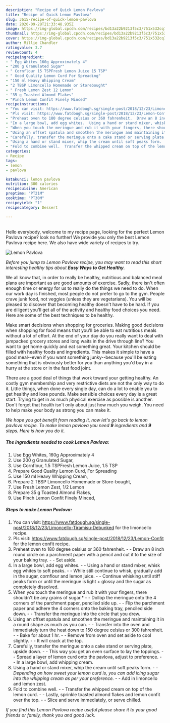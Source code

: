 ```yaml
---
description: "Recipe of Quick Lemon Pavlova"
title: "Recipe of Quick Lemon Pavlova"
slug: 3615-recipe-of-quick-lemon-pavlova
date: 2020-09-28T21:33:48.935Z
image: https://img-global.cpcdn.com/recipes/bd13a22b9213f5c3/751x532cq70/lemon-pavlova-recipe-main-photo.jpg
thumbnail: https://img-global.cpcdn.com/recipes/bd13a22b9213f5c3/751x532cq70/lemon-pavlova-recipe-main-photo.jpg
cover: https://img-global.cpcdn.com/recipes/bd13a22b9213f5c3/751x532cq70/lemon-pavlova-recipe-main-photo.jpg
author: Millie Chandler
ratingvalue: 3.7
reviewcount: 4
recipeingredient:
- " Egg Whites 160g Approximately 4"
- "200 g Granulated Sugar"
- " Cornflour 15 TSPFresh Lemon Juice 15 TSP"
- " Good Quality Lemon Curd For Spreading"
- "150 ml Heavy Whipping Cream"
- "2 TBSP Limoncello Homemade or Storebought"
- " Fresh Lemon Zest 12 Lemon"
- "35 g Toasted Almond Flakes"
- "Pinch Lemon Confit Finely Minced"
recipeinstructions:
- "You can visit: https://www.fatdough.sg/single-post/2018/12/23/Limoncello-Tiramisu-Debunked for the limoncello recipe."
- "Pls visit: https://www.fatdough.sg/single-post/2018/12/23/Lemon-Confit for the lemon confit recipe."
- "Preheat oven to 180 degree celsius or 360 fahrenheit.  Draw an 8 inch round circle on a parchment paper with a pencil and cut it to the size of your baking tray.  Set aside."
- "In a large bowl, add egg whites.  Using a hand or stand mixer, whisk egg whites to soft peaks.  While still continue to whisk, gradually add in the sugar, cornflour and lemon juice.  Continue whisking until stiff peaks form or until the meringue is light + glossy and the sugar as completely dissolved."
- "When you touch the meringue and rub it with your fingers, there shouldn&#39;t be any grains of sugar.*  Dollop the meringue onto the 4 corners of the parchment paper, penciled side up.  Flip the parchment paper and adhere the 4 corners onto the baking tray, penciled side down.  Transfer the meringue into the circle that you drew."
- "Using an offset spatula and smoothen the meringue and maintaining it in a round shape as much as you can.  Transfer into the oven and immediately turn the heat down to 150 degree celsius or 300 fahrenheit.  Bake for about 1 hr.  Remove from oven and set aside to cool slightly.  It will crack at the top."
- "Carefully, transfer the meringue onto a cake stand or serving plate, upside down.  This way you get an even surface to lay the toppings.  Spread a layer of lemon curd onto the pavlova, adjust to preference.  In a large bowl, add whipping cream."
- "Using a hand or stand mixer, whip the cream until soft peaks form.  *Depending on how sweet your lemon curd is, you can add icing sugar into the whipping cream as per your preference.*  Add in limoncello and lemon zest."
- "Fold to combine well.  Transfer the whipped cream on top of the lemon curd.  Lastly, sprinkle toasted almond flakes and lemon confit over the top.  Slice and serve immediately, or serve chilled."
categories:
- Recipe
tags:
- lemon
- pavlova

katakunci: lemon pavlova 
nutrition: 300 calories
recipecuisine: American
preptime: "PT21M"
cooktime: "PT30M"
recipeyield: "1"
recipecategory: Dessert

---
```

<br>
Hello everybody, welcome to my recipe page, looking for the perfect Lemon Pavlova recipe? look no further! We provide you only the best Lemon Pavlova recipe here. We also have wide variety of recipes to try.
<br>


![Lemon Pavlova](https://img-global.cpcdn.com/recipes/bd13a22b9213f5c3/751x532cq70/lemon-pavlova-recipe-main-photo.jpg)

<i>Before you jump to Lemon Pavlova recipe, you may want to read this short interesting healthy tips about <strong>Easy Ways to Get Healthy</strong>.</i>

We all know that, in order to really be healthy, nutritious and balanced meal plans are important as are good amounts of exercise. Sadly, there isn't often enough time or energy for us to really do the things we need to do. When our work day is finished, most people do not prefer to go to the gym. People crave junk food, not veggies (unless they are vegetarians). You will be pleased to discover that becoming healthy doesn't have to be hard. If you are diligent you'll get all of the activity and healthy food choices you need. Here are some of the best techniques to be healthy.

Make smart decisions when shopping for groceries. Making good decisions when shopping for food means that you'll be able to eat nutritious meals without a lot of effort. At the end of your day do you really want to deal with jampacked grocery stores and long waits in the drive through line? You want to get home quickly and eat something great. Your kitchen should be filled with healthy foods and ingredients. This makes it simple to have a good meal--even if you want something junky--because you'll be eating something that is obviously better for you than anything you'd buy in a hurry at the store or in the fast food joint.

There are a good deal of things that work toward your getting healthy. An costly gym membership and very restrictive diets are not the only way to do it. Little things, when done every single day, can do a lot to enable you to get healthy and lose pounds. Make sensible choices every day is a great start. Trying to get in as much physical exercise as possible is another. Don't forget that health isn't only about just how much you weigh. You need to help make your body as strong you can make it. 


<i>We hope you got benefit from reading it, now let's go back to lemon pavlova recipe. To make lemon pavlova you need <strong>9</strong> ingredients and <strong>9</strong> steps. Here is how you do it.
</i>

##### The ingredients needed to cook Lemon Pavlova:

1. Use  Egg Whites, 160g Approximately 4
1. Use 200 g Granulated Sugar,
1. Use  Cornflour, 1.5 TSPFresh Lemon Juice, 1.5 TSP
1. Prepare  Good Quality Lemon Curd, For Spreading
1. Use 150 ml Heavy Whipping Cream,
1. Prepare 2 TBSP Limoncello Homemade or Store-bought,
1. Use  Fresh Lemon Zest, 1/2 Lemon
1. Prepare 35 g Toasted Almond Flakes,
1. Use Pinch Lemon Confit Finely Minced,


##### Steps to make Lemon Pavlova:

1. You can visit: https://www.fatdough.sg/single-post/2018/12/23/Limoncello-Tiramisu-Debunked for the limoncello recipe.
1. Pls visit: https://www.fatdough.sg/single-post/2018/12/23/Lemon-Confit for the lemon confit recipe.
1. Preheat oven to 180 degree celsius or 360 fahrenheit. -  - Draw an 8 inch round circle on a parchment paper with a pencil and cut it to the size of your baking tray. -  - Set aside.
1. In a large bowl, add egg whites. -  - Using a hand or stand mixer, whisk egg whites to soft peaks. -  - While still continue to whisk, gradually add in the sugar, cornflour and lemon juice. -  - Continue whisking until stiff peaks form or until the meringue is light + glossy and the sugar as completely dissolved.
1. When you touch the meringue and rub it with your fingers, there shouldn&#39;t be any grains of sugar.* -  - Dollop the meringue onto the 4 corners of the parchment paper, penciled side up. -  - Flip the parchment paper and adhere the 4 corners onto the baking tray, penciled side down. -  - Transfer the meringue into the circle that you drew.
1. Using an offset spatula and smoothen the meringue and maintaining it in a round shape as much as you can. -  - Transfer into the oven and immediately turn the heat down to 150 degree celsius or 300 fahrenheit. -  - Bake for about 1 hr. -  - Remove from oven and set aside to cool slightly. -  - It will crack at the top.
1. Carefully, transfer the meringue onto a cake stand or serving plate, upside down. -  - This way you get an even surface to lay the toppings. -  - Spread a layer of lemon curd onto the pavlova, adjust to preference. -  - In a large bowl, add whipping cream.
1. Using a hand or stand mixer, whip the cream until soft peaks form. -  - *Depending on how sweet your lemon curd is, you can add icing sugar into the whipping cream as per your preference.* -  - Add in limoncello and lemon zest.
1. Fold to combine well. -  - Transfer the whipped cream on top of the lemon curd. -  - Lastly, sprinkle toasted almond flakes and lemon confit over the top. -  - Slice and serve immediately, or serve chilled.


<i>If you find this Lemon Pavlova recipe useful please share it to your good friends or family, thank you and good luck.</i>

